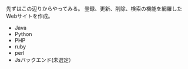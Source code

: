 先ずはこの辺りからやってみる。
登録、更新、削除、検索の機能を網羅したWebサイトを作成。
 - Java
 - Python
 - PHP
 - ruby
 - perl
 - Jsバックエンド(未選定）

<!---
Hara-Seiichi/Hara-Seiichi is a ✨ special ✨ repository because its `README.md` (this file) appears on your GitHub profile.
You can click the Preview link to take a look at your changes.
--->
